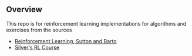 ## Overview

This repo is for reinforcement learning implementations for algorithms and exercises from the sources
* [Reinforcement Learning, Sutton and Barto](http://incompleteideas.net/book/the-book-2nd.html)
* [Silver's RL Course](http://www0.cs.ucl.ac.uk/staff/d.silver/web/Teaching.html)
